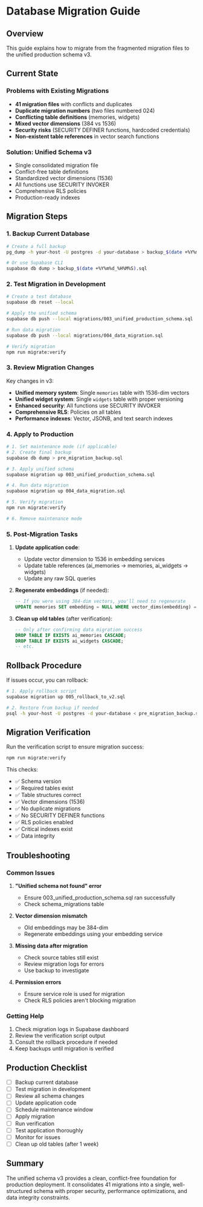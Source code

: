 # Database Migration Guide

## Overview

This guide explains how to migrate from the fragmented migration files to the unified production schema v3.

## Current State

### Problems with Existing Migrations
- **41 migration files** with conflicts and duplicates
- **Duplicate migration numbers** (two files numbered 024)
- **Conflicting table definitions** (memories, widgets)
- **Mixed vector dimensions** (384 vs 1536)
- **Security risks** (SECURITY DEFINER functions, hardcoded credentials)
- **Non-existent table references** in vector search functions

### Solution: Unified Schema v3
- Single consolidated migration file
- Conflict-free table definitions
- Standardized vector dimensions (1536)
- All functions use SECURITY INVOKER
- Comprehensive RLS policies
- Production-ready indexes

## Migration Steps

### 1. Backup Current Database

```bash
# Create a full backup
pg_dump -h your-host -U postgres -d your-database > backup_$(date +%Y%m%d_%H%M%S).sql

# Or use Supabase CLI
supabase db dump > backup_$(date +%Y%m%d_%H%M%S).sql
```

### 2. Test Migration in Development

```bash
# Create a test database
supabase db reset --local

# Apply the unified schema
supabase db push --local migrations/003_unified_production_schema.sql

# Run data migration
supabase db push --local migrations/004_data_migration.sql

# Verify migration
npm run migrate:verify
```

### 3. Review Migration Changes

Key changes in v3:
- **Unified memory system**: Single `memories` table with 1536-dim vectors
- **Unified widget system**: Single `widgets` table with proper versioning
- **Enhanced security**: All functions use SECURITY INVOKER
- **Comprehensive RLS**: Policies on all tables
- **Performance indexes**: Vector, JSONB, and text search indexes

### 4. Apply to Production

```bash
# 1. Set maintenance mode (if applicable)
# 2. Create final backup
supabase db dump > pre_migration_backup.sql

# 3. Apply unified schema
supabase migration up 003_unified_production_schema.sql

# 4. Run data migration
supabase migration up 004_data_migration.sql

# 5. Verify migration
npm run migrate:verify

# 6. Remove maintenance mode
```

### 5. Post-Migration Tasks

1. **Update application code**:
   - Update vector dimension to 1536 in embedding services
   - Update table references (ai_memories → memories, ai_widgets → widgets)
   - Update any raw SQL queries

2. **Regenerate embeddings** (if needed):
   ```sql
   -- If you were using 384-dim vectors, you'll need to regenerate
   UPDATE memories SET embedding = NULL WHERE vector_dims(embedding) = 384;
   ```

3. **Clean up old tables** (after verification):
   ```sql
   -- Only after confirming data migration success
   DROP TABLE IF EXISTS ai_memories CASCADE;
   DROP TABLE IF EXISTS ai_widgets CASCADE;
   -- etc.
   ```

## Rollback Procedure

If issues occur, you can rollback:

```bash
# 1. Apply rollback script
supabase migration up 005_rollback_to_v2.sql

# 2. Restore from backup if needed
psql -h your-host -U postgres -d your-database < pre_migration_backup.sql
```

## Migration Verification

Run the verification script to ensure migration success:

```bash
npm run migrate:verify
```

This checks:
- ✅ Schema version
- ✅ Required tables exist
- ✅ Table structures correct
- ✅ Vector dimensions (1536)
- ✅ No duplicate migrations
- ✅ No SECURITY DEFINER functions
- ✅ RLS policies enabled
- ✅ Critical indexes exist
- ✅ Data integrity

## Troubleshooting

### Common Issues

1. **"Unified schema not found" error**
   - Ensure 003_unified_production_schema.sql ran successfully
   - Check schema_migrations table

2. **Vector dimension mismatch**
   - Old embeddings may be 384-dim
   - Regenerate embeddings using your embedding service

3. **Missing data after migration**
   - Check source tables still exist
   - Review migration logs for errors
   - Use backup to investigate

4. **Permission errors**
   - Ensure service role is used for migration
   - Check RLS policies aren't blocking migration

### Getting Help

1. Check migration logs in Supabase dashboard
2. Review the verification script output
3. Consult the rollback procedure if needed
4. Keep backups until migration is verified

## Production Checklist

- [ ] Backup current database
- [ ] Test migration in development
- [ ] Review all schema changes
- [ ] Update application code
- [ ] Schedule maintenance window
- [ ] Apply migration
- [ ] Run verification
- [ ] Test application thoroughly
- [ ] Monitor for issues
- [ ] Clean up old tables (after 1 week)

## Summary

The unified schema v3 provides a clean, conflict-free foundation for production deployment. It consolidates 41 migrations into a single, well-structured schema with proper security, performance optimizations, and data integrity constraints.